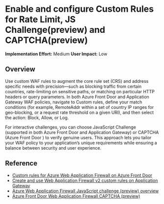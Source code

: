 #  Enable and configure Custom Rules for Rate Limit, JS Challenge(preview) and CAPTCHA(preview)

**Implementation Effort:** Medium
**User Impact:** Low

## Overview

Use custom WAF rules to augment the core rule set (CRS) and address specific needs with precision—such as blocking traffic from certain countries, rate-limiting on sensitive paths, or matching on particular HTTP headers or query parameters. In both Azure Front Door and Application Gateway WAF policies, navigate to Custom rules, define your match conditions (for example, RemoteAddr within a set of country IP ranges for geo-blocking, or a request rate threshold on a given URI), and then select the action: Block, Allow, or Log. 

For interactive challenges, you can choose JavaScript Challenge (supported in both Azure Front Door and Application Gateway) or CAPTCHA (Azure Front Door ) to verify genuine users. This approach lets you tailor your WAF policy to your application’s unique requirements while ensuring a balance between security and user experience.

## Reference

* [Custom rules for Azure Web Application Firewall on Azure Front Door](https://learn.microsoft.com/en-us/azure/web-application-firewall/afds/waf-front-door-custom-rules)
* [Create and use Web Application Firewall v2 custom rules on Application Gateway](https://learn.microsoft.com/en-us/azure/web-application-firewall/ag/create-custom-waf-rules)
* [Azure Web Application Firewall JavaScript challenge (preview) overview](https://learn.microsoft.com/en-us/azure/web-application-firewall/waf-javascript-challenge)
* [Azure Front Door Web Application Firewall CAPTCHA (preview)](https://learn.microsoft.com/en-us/azure/web-application-firewall/afds/captcha-challenge)


